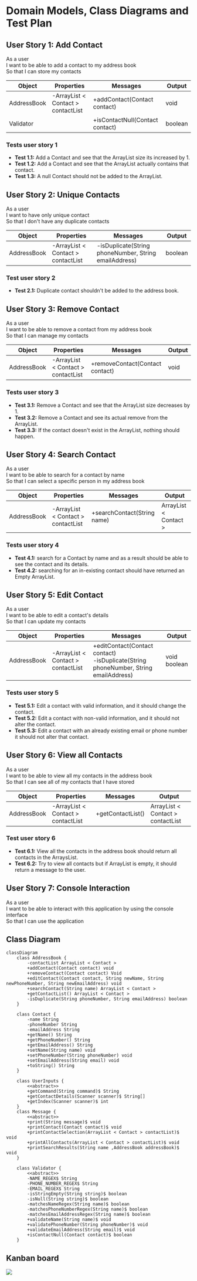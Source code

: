 # Domain Models, Class Diagrams and Test Plan

## User Story 1: Add Contact

As a user\
I want to be able to add a contact to my address book\
So that I can store my contacts

| Object      | Properties                         | Messages                        | Output  |
| ----------- | ---------------------------------- | ------------------------------- | ------- |
| AddressBook | -ArrayList < Contact > contactList | +addContact(Contact contact)    | void    |
| Validator   |                                    | +isContactNull(Contact contact) | boolean |

### Tests user story 1

- **Test 1.1:** Add a Contact and see that the ArrayList size its increased by 1.
- **Test 1.2:** Add a Contact and see that the ArrayList actually contains that contact.
- **Test 1.3:** A null Contact should not be added to the ArrayList.

## User Story 2: Unique Contacts

As a user\
I want to have only unique contact\
So that I don't have any duplicate contacts

| Object      | Properties                         | Messages                                              | Output  |
| ----------- | ---------------------------------- | ----------------------------------------------------- | ------- |
| AddressBook | -ArrayList < Contact > contactList | -isDuplicate(String phoneNumber, String emailAddress) | boolean |

### Test user story 2

- **Test 2.1:** Duplicate contact shouldn't be added to the address book.

## User Story 3: Remove Contact

As a user\
I want to be able to remove a contact from my address book\
So that I can manage my contacts

| Object      | Properties                         | Messages                        | Output |
| ----------- | ---------------------------------- | ------------------------------- | ------ |
| AddressBook | -ArrayList < Contact > contactList | +removeContact(Contact contact) | void   |

### Tests user story 3

- **Test 3.1:** Remove a Contact and see that the ArrayList size decreases by 1.
- **Test 3.2:** Remove a Contact and see its actual remove from the ArrayList.
- **Test 3.3:** If the contact doesn't exist in the ArrayList, nothing should happen.

## User Story 4: Search Contact

As a user\
I want to be able to search for a contact by name\
So that I can select a specific person in my address book

| Object      | Properties                         | Messages                    | Output                |
| ----------- | ---------------------------------- | --------------------------- | --------------------- |
| AddressBook | -ArrayList < Contact > contactList | +searchContact(String name) | ArrayList < Contact > |

### Tests user story 4

- **Test 4.1:** search for a Contact by name and as a result should be able to see the contact and its details.
- **Test 4.2:** searching for an in-existing contact should have returned an Empty ArrayList.

## User Story 5: Edit Contact

As a user\
I want to be able to edit a contact's details\
So that I can update my contacts

| Object      | Properties                         | Messages                                                                                  | Output            |
| ----------- | ---------------------------------- | ----------------------------------------------------------------------------------------- | ----------------- |
| AddressBook | -ArrayList < Contact > contactList | +editContact(Contact contact) <br/> -isDuplicate(String phoneNumber, String emailAddress) | void <br/>boolean |

### Tests user story 5

- **Test 5.1:** Edit a contact with valid information, and it should change the contact.
- **Test 5.2:** Edit a contact with non-valid information, and it should not alter the contact.
- **Test 5.3:** Edit a contact with an already existing email or phone number it should not alter that contact.

## User Story 6: View all Contacts

As a user\
I want to be able to view all my contacts in the address book\
So that I can see all of my contacts that I have stored

| Object      | Properties                         | Messages          | Output                            |
| ----------- | ---------------------------------- | ----------------- | --------------------------------- |
| AddressBook | -ArrayList < Contact > contactList | +getContactList() | ArrayList < Contact > contactList |

### Test user story 6

- **Test 6.1:** View all the contacts in the address book should return all contacts in the ArraysList.
- **Test 6.2:** Try to view all contacts but if ArrayList is empty, it should return a message to the user.

## User Story 7: Console Interaction

As a user\
I want to be able to interact with this application by using the console interface\
So that I can use the application

## Class Diagram

```mermaid
classDiagram
    class AddressBook {
        -contactList ArrayList < Contact >
        +addContact(Contact contact) void
        +removeContact(Contact contact) Void
        +editContact(Contact contact, String newName, String newPhoneNumber, String newEmailAddress) void
        +searchContact(String name) ArrayList < Contact >
        +getContactList() ArrayList < Contact >
        -isDuplicate(String phoneNumber, String emailAddress) boolean
    }

    class Contact {
        -name String
        -phoneNumber String
        -emailAddress String
        +getName() String
        +getPhoneNumber() String
        +getEmailAddress() String
        +setName(String name) void
        +setPhoneNumber(String phoneNumber) void
        +setEmailAddress(String email) void
        +toString() String
    }

    class UserInputs {
        <<abstract>>
        +getCommand(String command)$ String
        +getContactDetails(Scanner scanner)$ String[]
        +getIndex(Scanner scanner)$ int
    }
    class Message {
        <<abstract>>
        +print(String message)$ void
        +printContact(Contact contact)$ void
        +printContactSelection(ArrayList < Contact > contactList)$ void
        +printAllContacts(ArrayList < Contact > contactList)$ void
        +printSearchResults(String name ,AddressBook addressBook)$ void
    }

    class Validator {
        <<abstract>>
        -NAME_REGEX$ String
        -PHONE_NUMBER_REGEX$ String
        -EMAIL_REGEX$ String
        -isStringEmpty(String string)$ boolean
        -isNull(String string)$ boolean
        -matchesNameRegex(String name)$ boolean
        -matchesPhoneNumberRegex(String name)$ boolean
        -matchesEmailAddressRegex(String name)$ boolean
        +validateName(String name)$ void
        +validatePhoneNumber(String phoneNumber)$ void
        +validateEmailAddress(String email)$ void
        +isContactNull(Contact contact)$ boolean
    }

```

## Kanban board

![](img/kanban-board.png)
